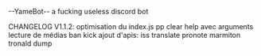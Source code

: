 --YameBot--
a fucking useless discord bot

CHANGELOG V1.1.2:
optimisation du index.js 
pp 
clear 
help avec arguments
lecture de médias
ban
kick
ajout d'apis:
iss 
translate
pronote
marmiton
tronald dump
